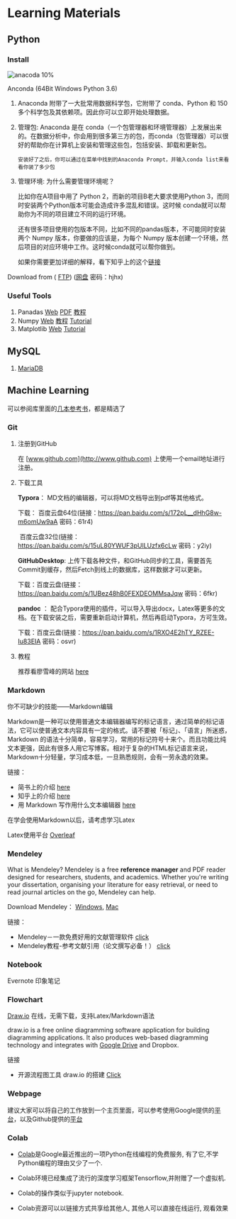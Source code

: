 # Learning Materials

## Python

### Install

![anacoda 10%](https://www.anaconda.com/wp-content/themes/anaconda/images/logo-dark.png)

Anconda (64Bit Windows Python 3.6)

1. Anaconda 附带了一大批常用数据科学包，它附带了 conda、Python 和 150 多个科学包及其依赖项。因此你可以立即开始处理数据。

2. 管理包:  Anaconda 是在 conda（一个包管理器和环境管理器）上发展出来的。在数据分析中，你会用到很多第三方的包，而conda（包管理器）可以很好的帮助你在计算机上安装和管理这些包，包括安装、卸载和更新包。

   `安装好了之后，你可以通过在菜单中找到的Anaconda Prompt，并输入conda list来看看你装了多少包`

3. 管理环境: 为什么需要管理环境呢？

   比如你在A项目中用了 Python 2，而新的项目B老大要求使用Python 3，而同时安装两个Python版本可能会造成许多混乱和错误。这时候 conda就可以帮助你为不同的项目建立不同的运行环境。

   还有很多项目使用的包版本不同，比如不同的pandas版本，不可能同时安装两个 Numpy 版本，你要做的应该是，为每个 Numpy 版本创建一个环境，然后项目的对应环境中工作。这时候conda就可以帮你做到。

   如果你需要更加详细的解释，看下知乎上的这个[链接](https://www.zhihu.com/question/58033789)

Download from ( [FTP](ftp://10.23.0.2/Tools)) ([网盘](https://pan.baidu.com/s/1C_8CWPGuSgg1G_W8DQh-nw)  密码：hjhx)

### Useful Tools

1. Panadas [Web](http://pandas.pydata.org/) [PDF](http://pandas.pydata.org/pandas-docs/stable/pandas.pdf) [教程](https://www.yiibai.com/pandas/python_pandas_series.html)
2. Numpy [Web](http://www.numpy.org/) [教程](https://www.yiibai.com/numpy/) [Tutorial](https://docs.scipy.org/doc/numpy/user/quickstart.html)
3. Matplotlib  [Web](https://matplotlib.org/api/pyplot_api.html)  [Tutorial](https://matplotlib.org/users/pyplot_tutorial.html)

## MySQL

1. [MariaDB](../Database/readme.md)
       

## Machine Learning

可以参阅库里面的[几本参考书](https://github.com/quantitiveFund/pyQuant/tree/master/Learning/MachineLearning/Reading)，都是精选了



### Git

1. 注册到GitHub

   在 [www.github.com](http://www.github.com) 上使用一个email地址进行注册。

2. 下载工具

   **Typora**： MD文档的编辑器，可以将MD文档导出到pdf等其他格式。

   下载： 百度云盘64位(链接：https://pan.baidu.com/s/172pL__dHhG8w-m6omUw9aA 密码：61r4)

   ​             百度云盘32位(链接：https://pan.baidu.com/s/15uL80YWUF3pUlLUzfx6cLw 密码：y2iy)

   **GitHubDesktop**: 上传下载各种文件，和GitHub同步的工具，需要首先Commit到缓存，然后Fetch到线上的数据库，这样数据才可以更新。

   下载：百度云盘(链接：https://pan.baidu.com/s/1UBez48hB0FEXDEOMMsaJqw 密码：6fkr)

   **pandoc** ： 配合Typora使用的插件，可以导入导出docx，Latex等更多的文档。在下载安装之后，需要重新启动计算机，然后再启动Typora，方可生效。

   下载：百度云盘(链接：https://pan.baidu.com/s/1RXO4E2hTY_RZEE-Iu83EIA 密码：osvr)

3. 教程

   推荐看廖雪峰的网站 [here](https://www.liaoxuefeng.com/wiki/0013739516305929606dd18361248578c67b8067c8c017b000)

### Markdown

你不可缺少的技能——Markdown编辑

Markdown是一种可以使用普通文本编辑器编写的标记语言，通过简单的标记语法，它可以使普通文本内容具有一定的格式。请不要被「标记」、「语言」所迷惑，Markdown 的语法十分简单，容易学习，常用的标记符号十来个。而且功能比纯文本更强，因此有很多人用它写博客。相对于复杂的HTML标记语言来说，Markdown十分轻量，学习成本低，一旦熟悉规则，会有一劳永逸的效果。

链接：

- 简书上的介绍 [here](https://www.jianshu.com/p/3e906d2ce346)
- 知乎上的介绍 [here](https://www.zhihu.com/topic/19590742/hot)
- 用 Markdown 写作用什么文本编辑器 [here](https://www.zhihu.com/question/19637157/answer/78063239)



在学会使用Markdown以后，请考虑学习Latex

Latex使用平台 [Overleaf](https://www.overleaf.com/project)



### Mendeley

What is Mendeley? Mendeley is a free **reference manager** and PDF reader designed for researchers, students, and academics. Whether you're writing your dissertation, organising your literature for easy retrieval, or need to read journal articles on the go, Mendeley can help.

Download Mendeley：  [Windows](https://www.mendeley.com/autoupdates/installer/Windows-x86/stable-incoming), [Mac](https://www.mendeley.com/download-desktop-new/macOS)

链接：

- Mendeley－一款免费好用的文献管理软件 [click](https://zhuanlan.zhihu.com/p/28762628)
- Mendeley教程-参考文献引用（论文撰写必备！） [click](https://zhuanlan.zhihu.com/p/32249499)



### Notebook

Evernote 印象笔记



### Flowchart

[Draw.io](http://draw.io)  在线，无需下载，支持Latex/Markdown语法

draw.io is a free online diagramming software application for building diagramming applications. It also produces web-based diagramming technology and integrates with [Google Drive](https://drive.google.com/drive/my-drive) and Dropbox. 

链接

- 开源流程图工具 draw.io 的搭建 [Click](https://zhuanlan.zhihu.com/p/98635546)



### Webpage

建议大家可以将自己的工作放到一个主页里面，可以参考使用Google提供的[平台](https://sites.google.com/new)，以及Github提供的[平台](https://pages.github.com/)



### Colab

- [Colab](https://colab.research.google.com)是Google最近推出的一项Python在线编程的免费服务, 有了它,不学Python编程的理由又少了一个.

- Colab环境已经集成了流行的深度学习框架Tensorflow,并附赠了一个虚拟机. 

- Colab的操作类似于jupyter notebook.
- Colab资源可以以链接方式共享给其他人, 其他人可以直接在线运行, 观看效果



